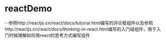 # reactDemo
···参照http://reactjs.cn/react/docs/tutorial.html编写的评论框组件以及参照http://reactjs.cn/react/docs/thinking-in-react.html编写的入门级组件，用于入门时候理解如何用react的思考方式编写组件
